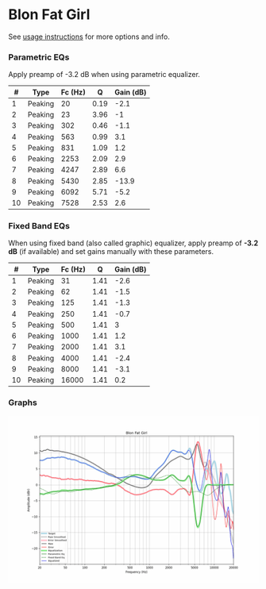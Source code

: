 # Blon Fat Girl
See [usage instructions](https://github.com/jaakkopasanen/AutoEq#usage) for more options and info.

### Parametric EQs
Apply preamp of -3.2 dB when using parametric equalizer.

|   # | Type    |   Fc (Hz) |    Q |   Gain (dB) |
|-----|---------|-----------|------|-------------|
|   1 | Peaking |        20 | 0.19 |        -2.1 |
|   2 | Peaking |        23 | 3.96 |        -1   |
|   3 | Peaking |       302 | 0.46 |        -1.1 |
|   4 | Peaking |       563 | 0.99 |         3.1 |
|   5 | Peaking |       831 | 1.09 |         1.2 |
|   6 | Peaking |      2253 | 2.09 |         2.9 |
|   7 | Peaking |      4247 | 2.89 |         6.6 |
|   8 | Peaking |      5430 | 2.85 |       -13.9 |
|   9 | Peaking |      6092 | 5.71 |        -5.2 |
|  10 | Peaking |      7528 | 2.53 |         2.6 |

### Fixed Band EQs
When using fixed band (also called graphic) equalizer, apply preamp of **-3.2 dB** (if available) and set gains manually with these parameters.

|   # | Type    |   Fc (Hz) |    Q |   Gain (dB) |
|-----|---------|-----------|------|-------------|
|   1 | Peaking |        31 | 1.41 |        -2.6 |
|   2 | Peaking |        62 | 1.41 |        -1.5 |
|   3 | Peaking |       125 | 1.41 |        -1.3 |
|   4 | Peaking |       250 | 1.41 |        -0.7 |
|   5 | Peaking |       500 | 1.41 |         3   |
|   6 | Peaking |      1000 | 1.41 |         1.2 |
|   7 | Peaking |      2000 | 1.41 |         3.1 |
|   8 | Peaking |      4000 | 1.41 |        -2.4 |
|   9 | Peaking |      8000 | 1.41 |        -3.1 |
|  10 | Peaking |     16000 | 1.41 |         0.2 |

### Graphs
![](./Blon%20Fat%20Girl.png)
